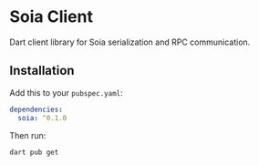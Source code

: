 # Soia Client

Dart client library for Soia serialization and RPC communication.

## Installation

Add this to your `pubspec.yaml`:

```yaml
dependencies:
  soia: ^0.1.0
```

Then run:
```bash
dart pub get
```
